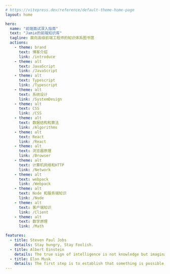 ```yaml
---
# https://vitepress.dev/reference/default-theme-home-page
layout: home

hero:
  name: "前端面试深入指南"
  text: "Jamie的前端知识库"
  tagline: 面向高级前端工程师的知识体系图书馆
  actions:
    - theme: brand
      text: 博客介绍
      link: /introduce
    - theme: alt
      text: JavaScript
      link: /JavaScript
    - theme: alt
      text: Typescript
      link: /Typescript
    - theme: alt
      text: 系统设计
      link: /SystemDesign
    - theme: alt
      text: CSS
      link: /CSS
    - theme: alt
      text: 数据结构和算法
      link: /Algorithms
    - theme: alt
      text: React
      link: /React
    - theme: alt
      text: 浏览器原理
      link: /Browser
    - theme: alt
      text: 计算机网络和HTTP
      link: /Network
    - theme: alt
      text: webpack
      link: /Webpack
    - theme: alt
      text: Node 和服务端知识
      link: /Node
    - theme: alt
      text: 客户端知识
      link: /Client
    - theme: alt
      text: 数学原理
      link: /Math

features:
  - title: Steven Paul Jobs
    details: Stay hungry, Stay Foolish.
  - title: Albert Einstein
    details: The true sign of intelligence is not knowledge but imagination.
  - title: Elon Musk
    details: The first step is to establish that something is possible, then probability will occur.
---
```

